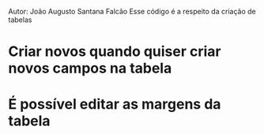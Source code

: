 Autor: João Augusto Santana Falcão
Esse código é a respeito da criação de tabelas
# Criar novos <tr></tr> quando quiser criar novos campos na tabela
# É possível editar as margens da tabela 
